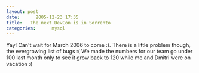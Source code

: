 ```yaml
---
layout: post
date:      2005-12-23 17:35
title:   The next DevCon is in Sorrento
categories:      mysql
---
```


Yay! Can't wait for March 2006 to come :). There is a little problem though, the evergrowing list of bugs :( We made the numbers for our team go under 100 last month only to see it grow back to 120 while me and Dmitri were on vacation :(
